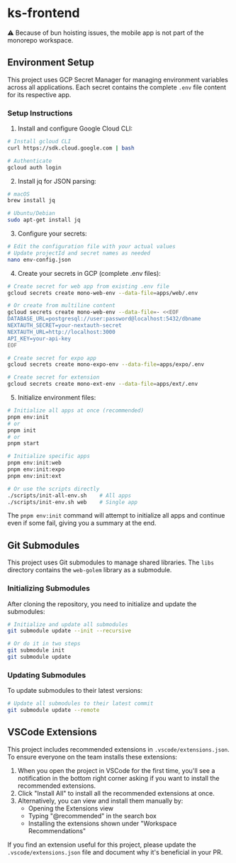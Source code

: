 # ks-frontend

:warning: Because of bun hoisting issues, the mobile app is not part of the monorepo workspace.

## Environment Setup

This project uses GCP Secret Manager for managing environment variables across all applications. Each secret contains the complete `.env` file content for its respective app.

### Setup Instructions

1. Install and configure Google Cloud CLI:
```sh
# Install gcloud CLI
curl https://sdk.cloud.google.com | bash

# Authenticate
gcloud auth login
```

2. Install jq for JSON parsing:
```sh
# macOS
brew install jq

# Ubuntu/Debian
sudo apt-get install jq
```

3. Configure your secrets:
```sh
# Edit the configuration file with your actual values
# Update projectId and secret names as needed
nano env-config.json
```

4. Create your secrets in GCP (complete .env files):
```sh
# Create secret for web app from existing .env file
gcloud secrets create mono-web-env --data-file=apps/web/.env

# Or create from multiline content
gcloud secrets create mono-web-env --data-file=- <<EOF
DATABASE_URL=postgresql://user:password@localhost:5432/dbname
NEXTAUTH_SECRET=your-nextauth-secret
NEXTAUTH_URL=http://localhost:3000
API_KEY=your-api-key
EOF

# Create secret for expo app
gcloud secrets create mono-expo-env --data-file=apps/expo/.env

# Create secret for extension
gcloud secrets create mono-ext-env --data-file=apps/ext/.env
```

5. Initialize environment files:
```sh
# Initialize all apps at once (recommended)
pnpm env:init
# or
pnpm init
# or  
pnpm start

# Initialize specific apps
pnpm env:init:web
pnpm env:init:expo
pnpm env:init:ext

# Or use the scripts directly
./scripts/init-all-env.sh    # All apps
./scripts/init-env.sh web    # Single app
```

The `pnpm env:init` command will attempt to initialize all apps and continue even if some fail, giving you a summary at the end.

## Git Submodules

This project uses Git submodules to manage shared libraries. The `libs` directory contains the `web-golem` library as a submodule.

### Initializing Submodules

After cloning the repository, you need to initialize and update the submodules:

```sh
# Initialize and update all submodules
git submodule update --init --recursive

# Or do it in two steps
git submodule init
git submodule update
```

### Updating Submodules

To update submodules to their latest versions:

```sh
# Update all submodules to their latest commit
git submodule update --remote
```

## VSCode Extensions

This project includes recommended extensions in `.vscode/extensions.json`. To ensure everyone on the team installs these extensions:

1. When you open the project in VSCode for the first time, you'll see a notification in the bottom right corner asking if you want to install the recommended extensions.
2. Click "Install All" to install all the recommended extensions at once.
3. Alternatively, you can view and install them manually by:
   - Opening the Extensions view
   - Typing "@recommended" in the search box
   - Installing the extensions shown under "Workspace Recommendations"

If you find an extension useful for this project, please update the `.vscode/extensions.json` file and document why it's beneficial in your PR.

